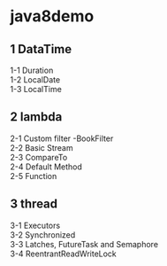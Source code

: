 # java8demo
## 1 DataTime
 1-1 Duration <br>
 1-2 LocalDate <br>
 1-3 LocalTime <br>
## 2 lambda
 2-1 Custom filter -BookFilter <br>
 2-2 Basic Stream <br>
 2-3 CompareTo <br>
 2-4 Default Method <br>
 2-5 Function <br>
## 3 thread
 3-1 Executors <br>
 3-2 Synchronized <br>
 3-3 Latches, FutureTask and Semaphore <br>
 3-4 ReentrantReadWriteLock <br>
